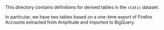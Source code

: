 This directory contains definitions for derived tables in the `static` dataset.

In particular, we have two tables based on a one-time export of Firefox Accounts
extracted from Amplitude and imported to BigQuery.
